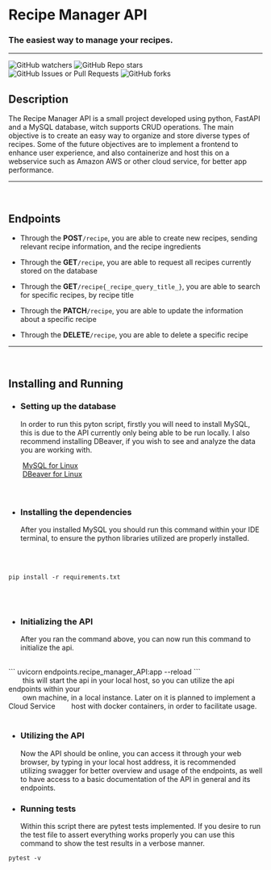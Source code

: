 
# Recipe Manager API
### The easiest way to manage your recipes.

---
![GitHub watchers](https://img.shields.io/github/watchers/MarsTwelve/Recipe_Manager_API)
![GitHub Repo stars](https://img.shields.io/github/stars/MarsTwelve/Recipe_Manager_API)<br>
![GitHub Issues or Pull Requests](https://img.shields.io/github/issues/MarsTwelve/Recipe_Manager_API?style=flat-square&labelColor=2a3439)
![GitHub forks](https://img.shields.io/github/forks/MarsTwelve/Recipe_Manager_API?style=flat-square&labelColor=2a3439)

## Description
The Recipe Manager API is a small project developed using python, FastAPI and a MySQL
database, witch supports CRUD operations. The main objective is to create an easy way to
organize and store diverse types of recipes. Some of the future objectives are to implement
a frontend to enhance user experience, and also containerize and host this on a webservice such as
Amazon AWS or other cloud service, for better app performance.
<br />

---
<br />

## Endpoints
- Through the **POST**`/recipe`, you are able to create new recipes, sending relevant recipe information, and the recipe ingredients


- Through the **GET**`/recipe`,  you are able to request all recipes currently stored on the database


- Through the **GET**`/recipe{_recipe_query_title_}`, you are able to search for specific recipes, by recipe title


- Through the **PATCH**`/recipe`, you are able to update the information about a specific recipe


- Through the **DELETE**`/recipe`, you are able to delete a specific recipe

---
<br />

## Installing and Running
- ### Setting up the database
    In order to run this pyton script, firstly you will need to install MySQL, this is due to the
    API currently only being able to be run locally. I also recommend installing DBeaver, if you wish
    to see and analyze the data you are working with.<br>
	
&emsp;&emsp;[MySQL for Linux](https://dev.mysql.com/downloads/)<br>
&emsp;&emsp;[DBeaver for Linux](https://dbeaver.io/download/)<br>
<br />
<br />

- ### Installing the dependencies
  After you installed MySQL you should run this command within your IDE terminal, to ensure the python libraries 
  utilized are properly installed.
<br />
<br />

```
pip install -r requirements.txt
```
<br />
<br />

- ### Initializing the API
  After you ran the command above, you can now run this command to initialize the api.<br>
<br />
```
uvicorn endpoints.recipe_manager_API:app --reload
```
<br />
&emsp;&emsp;this will start the api in your local host, so you can utilize the api endpoints within your<br> 
&emsp;&emsp;own machine, in a local instance. Later on it is planned to implement a Cloud Service
&emsp;&emsp;host with docker containers, in order to facilitate usage.
<br />
<br />

- ### Utilizing the API
  Now the API should be online, you can access it through your web browser, by typing in your local host
  address, it is recommended utilizing swagger for better overview and usage of the endpoints, as well to have
  access to a basic documentation of the API in general and its endpoints.

- ### Running tests
  Within this script there are pytest tests implemented. If you desire to run the test file to assert everything works
  properly you can use this command to show the test results in a verbose manner.
```
pytest -v
```
